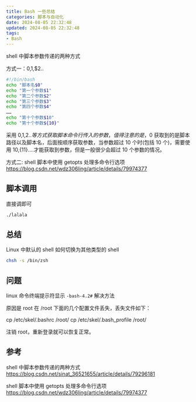 ```yaml
---
title: Bash 一些总结
categories: 脚本与自动化
date: 2024-08-05 22:32:48
updated: 2024-08-05 22:32:48
tags:
- Bash
---
```


shell 中脚本参数传递的两种方式

方式一：$0,$1,$2..

```sh
#!/bin/bash
echo "脚本名$0"
echo "第一个参数$1"
echo "第二个参数$2"
echo "第三个参数$3"
echo "第四个参数$4"
……
echo "第十个参数$10"
echo "第十个参数${10}"
```

采用 $0,$1,$2..等方式获取脚本命令行传入的参数，值得注意的是，$0 获取到的是脚本路径以及脚本名，后面按顺序获取参数，当参数超过 10 个时(包括 10 个)，需要使用 ${10},${11}....才能获取到参数，但是一般很少会超过 10 个参数的情况。

方式二: shell 脚本中使用 getopts 处理多命令行选项
<https://blog.csdn.net/wdz306ling/article/details/79974377>

<!-- more -->

## 脚本调用

直接调即可

```sh
./lalala
```

## 总结

Linux 中默认的 shell 如何切换为其他类型的 shell

```sh
chsh -s /bin/zsh
```

## 问题

linux 命令终端提示符显示 `-bash-4.2#` 解决方法

原因是 root 在 /root 下面的几个配置文件丢失，丢失文件如下：

cp /etc/skel/.bashrc /root/
cp /etc/skel/.bash_profile /root/

注销 root，重新登录就可以恢复正常。

## 参考

shell 中脚本参数传递的两种方式
<https://blog.csdn.net/sinat_36521655/article/details/79296181>

shell 脚本中使用 getopts 处理多命令行选项
<https://blog.csdn.net/wdz306ling/article/details/79974377>
